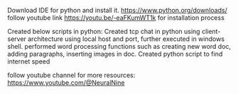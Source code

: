 Download IDE for python and install it.
https://www.python.org/downloads/
follow youtube link https://youtu.be/-eaFKumWT1k for installation process

Created below scripts in python:
Created tcp chat in python using client-server architecture using local host and port, further executed in windows shell.
performed word processing functions such as creating new word doc, adding paragraphs, inserting images in doc.
Created python script to find internet speed

follow youtube channel for more resources: https://www.youtube.com/@NeuralNine
